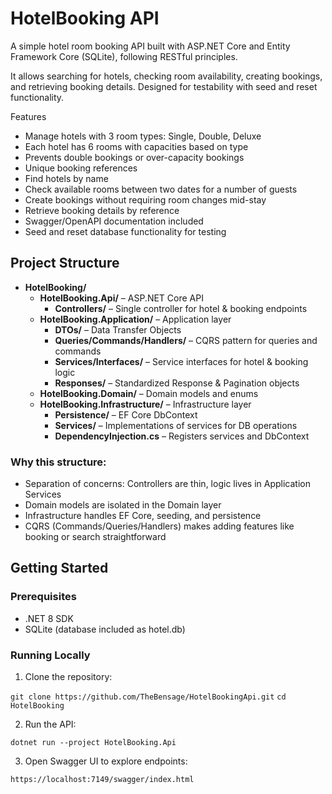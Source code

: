 # HotelBooking API

A simple hotel room booking API built with ASP.NET Core and Entity Framework Core (SQLite), following RESTful principles.

It allows searching for hotels, checking room availability, creating bookings, and retrieving booking details. Designed for testability with seed and reset functionality.

Features

- Manage hotels with 3 room types: Single, Double, Deluxe
- Each hotel has 6 rooms with capacities based on type
- Prevents double bookings or over-capacity bookings
- Unique booking references
- Find hotels by name
- Check available rooms between two dates for a number of guests
- Create bookings without requiring room changes mid-stay
- Retrieve booking details by reference
- Swagger/OpenAPI documentation included
- Seed and reset database functionality for testing

## Project Structure

- **HotelBooking/**  
  - **HotelBooking.Api/** – ASP.NET Core API  
    - **Controllers/** – Single controller for hotel & booking endpoints  
  - **HotelBooking.Application/** – Application layer  
    - **DTOs/** – Data Transfer Objects  
    - **Queries/Commands/Handlers/** – CQRS pattern for queries and commands  
    - **Services/Interfaces/** – Service interfaces for hotel & booking logic  
    - **Responses/** – Standardized Response & Pagination objects  
  - **HotelBooking.Domain/** – Domain models and enums  
  - **HotelBooking.Infrastructure/** – Infrastructure layer  
    - **Persistence/** – EF Core DbContext  
    - **Services/** – Implementations of services for DB operations  
    - **DependencyInjection.cs** – Registers services and DbContext


### Why this structure:
- Separation of concerns: Controllers are thin, logic lives in Application Services
- Domain models are isolated in the Domain layer
- Infrastructure handles EF Core, seeding, and persistence
- CQRS (Commands/Queries/Handlers) makes adding features like booking or search straightforward

## Getting Started

### Prerequisites
- .NET 8 SDK
- SQLite (database included as hotel.db)

### Running Locally

1. Clone the repository:  

`git clone https://github.com/TheBensage/HotelBookingApi.git`
`cd HotelBooking`


2. Run the API:

`dotnet run --project HotelBooking.Api`

3. Open Swagger UI to explore endpoints:

`https://localhost:7149/swagger/index.html`
